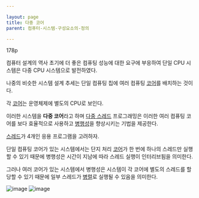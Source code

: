 ```yaml
---

layout: page
title: 다중 코어
parent: 컴퓨터-시스템-구성요소의-정의

---
```



178p

컴퓨터 설계의 역사 초기에 더 좋은 컴퓨팅 성능에 대한 요구에 부응하여 단일 CPU 시스템은 다중 CPU 시스템으로 발전하였다.

나중의 비슷한 시스템 설계 추세는 단일 컴퓨팅 칩에 여러 컴퓨팅 [코어](코어.html)를 배치하는 것이다.

각 [코어](코어.html)는 운영체제에 별도의 CPU로 보인다.

이러한 시스템을 **다중 코어**라고 하며 [다중 스레드](다중-스레드.html) 프로그래밍은 이러한 여러 컴퓨팅 코어를 보다 효율적으로 사용하고 [병행성](병행성.html)을 향상시키는 기법을 제공한다.

[스레드](스레드.html)가 4개인 응용 프로그램을 고려하자.

단일 컴퓨팅 코어가 있는 시스템에서는 단지 처리 [코어](코어.html)가 한 번에 하나의 스레드만 실행할 수 있기 때문에 병행성은 시간이 지남에 따라 스레드 실행이 인터리브됨을 의미한다.

그러나 여러 코어가 있는 시스템에서 병행성은 시스템이 각 코어에 별도의 스레드를 할당할 수 있기 때문에 일부 스레드가 [병렬](병렬.html)로 실행될 수 있음을 의미한다.

![image](https://user-images.githubusercontent.com/116250393/211319741-c7950236-135e-4c43-933b-11e3de84dc75.png)
![image](https://user-images.githubusercontent.com/116250393/211319789-61bc8aab-2b99-40b6-9f80-ab393b0ab0f2.png)

